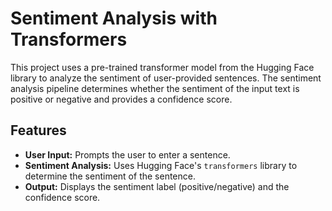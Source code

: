 # Sentiment Analysis with Transformers

This project uses a pre-trained transformer model from the Hugging Face library to analyze the sentiment of user-provided sentences. The sentiment analysis pipeline determines whether the sentiment of the input text is positive or negative and provides a confidence score.

## Features

- **User Input:** Prompts the user to enter a sentence.
- **Sentiment Analysis:** Uses Hugging Face's `transformers` library to determine the sentiment of the sentence.
- **Output:** Displays the sentiment label (positive/negative) and the confidence score.


